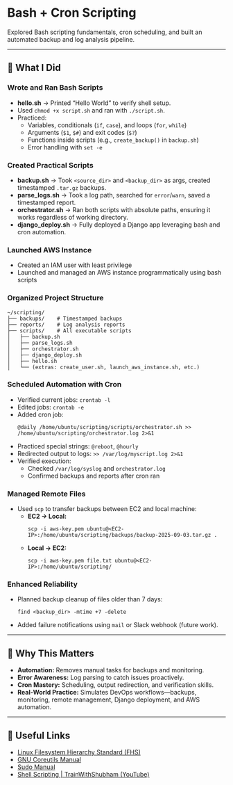 # Bash + Cron Scripting

Explored Bash scripting fundamentals, cron scheduling, and built an automated backup and log analysis pipeline.

---

## 📌 What I Did

### Wrote and Ran Bash Scripts

- **hello.sh** → Printed “Hello World” to verify shell setup.
- Used `chmod +x script.sh` and ran with `./script.sh`.
- Practiced:
  - Variables, conditionals (`if`, `case`), and loops (`for`, `while`)
  - Arguments (`$1`, `$#`) and exit codes (`$?`)
  - Functions inside scripts (e.g., `create_backup()` in `backup.sh`)
  - Error handling with `set -e`

### Created Practical Scripts

- **backup.sh** → Took `<source_dir>` and `<backup_dir>` as args, created timestamped `.tar.gz` backups.
- **parse_logs.sh** → Took a log path, searched for `error`/`warn`, saved a timestamped report.
- **orchestrator.sh** → Ran both scripts with absolute paths, ensuring it works regardless of working directory.
- **django_deploy.sh** → Fully deployed a Django app leveraging bash and cron automation.

### Launched AWS Instance

- Created an IAM user with least privilege
- Launched and managed an AWS instance programmatically using bash scripts

### Organized Project Structure

```
~/scripting/
├── backups/    # Timestamped backups
├── reports/    # Log analysis reports
├── scripts/    # All executable scripts
│   ├── backup.sh
│   ├── parse_logs.sh
│   ├── orchestrator.sh
│   ├── django_deploy.sh
│   ├── hello.sh
│   └── (extras: create_user.sh, launch_aws_instance.sh, etc.)
```

### Scheduled Automation with Cron

- Verified current jobs: `crontab -l`
- Edited jobs: `crontab -e`
- Added cron job:
  ```
  @daily /home/ubuntu/scripting/scripts/orchestrator.sh >> /home/ubuntu/scripting/orchestrator.log 2>&1
  ```
- Practiced special strings: `@reboot`, `@hourly`
- Redirected output to logs: `>> /var/log/myscript.log 2>&1`
- Verified execution:
  - Checked `/var/log/syslog` and `orchestrator.log`
  - Confirmed backups and reports after cron ran

### Managed Remote Files

- Used `scp` to transfer backups between EC2 and local machine:
  - **EC2 → Local:**
    ```
    scp -i aws-key.pem ubuntu@<EC2-IP>:/home/ubuntu/scripting/backups/backup-2025-09-03.tar.gz .
    ```
  - **Local → EC2:**
    ```
    scp -i aws-key.pem file.txt ubuntu@<EC2-IP>:/home/ubuntu/scripting/
    ```

### Enhanced Reliability

- Planned backup cleanup of files older than 7 days:
  ```
  find <backup_dir> -mtime +7 -delete
  ```
- Added failure notifications using `mail` or Slack webhook (future work).

---

## 📝 Why This Matters

- **Automation:** Removes manual tasks for backups and monitoring.
- **Error Awareness:** Log parsing to catch issues proactively.
- **Cron Mastery:** Scheduling, output redirection, and verification skills.
- **Real-World Practice:** Simulates DevOps workflows—backups, monitoring, remote management, Django deployment, and AWS automation.

---

## 🔗 Useful Links

- [Linux Filesystem Hierarchy Standard (FHS)](https://refspecs.linuxfoundation.org/FHS_3.0/fhs/index.html)
- [GNU Coreutils Manual](https://www.gnu.org/software/coreutils/manual/coreutils.html)
- [Sudo Manual](https://www.sudo.ws/man/1.8.27/sudo.man.html)
- [Shell Scripting | TrainWithShubham (YouTube)](https://youtu.be/9Xl1ZTk3BQw?si=t-MhpYY9ThU1kO8v)
